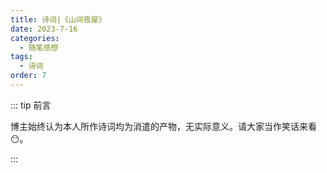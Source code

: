 ```yaml
---
title: 诗词|《山间夜屋》
date: 2023-7-16
categories: 
  - 随笔感想
tags: 
  - 诗词
order: 7
---
```


::: tip 前言

 博主始终认为本人所作诗词均为消遣的产物，无实际意义。请大家当作笑话来看😶。

:::

<Poem t="《山间夜屋》" :p="['秋净沉阳昨日歌，风外落木应钟朔','倦日寒衣不足眠，愁云孤灯慨月薄']"/>
